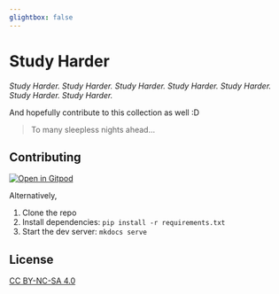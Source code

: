 ```yaml
---
glightbox: false
---
```


# Study Harder

*Study Harder.*
*Study Harder.*
*Study Harder.*
*Study Harder.*
*Study Harder.*
*Study Harder.*
*Study Harder.*

And hopefully contribute to this collection as well :D

> To many sleepless nights ahead...

## Contributing

[![Open in Gitpod](https://gitpod.io/button/open-in-gitpod.svg)](https://gitpod.io/#https://github.com/qin-guan/study-harder)

Alternatively,

1. Clone the repo
2. Install dependencies: `pip install -r requirements.txt`
3. Start the dev server: `mkdocs serve`

## License

[CC BY-NC-SA 4.0](https://github.com/qin-guan/study-harder/blob/main/LICENSE)
